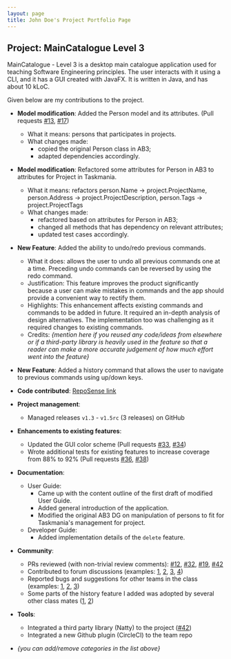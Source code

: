 ```yaml
---
layout: page
title: John Doe's Project Portfolio Page
---
```


## Project: MainCatalogue Level 3

MainCatalogue - Level 3 is a desktop main catalogue application used for teaching Software Engineering principles. The user interacts with it using a CLI, and it has a GUI created with JavaFX. It is written in Java, and has about 10 kLoC.

Given below are my contributions to the project.

* **Model modification**: Added the Person model and its attributes. (Pull requests [\#13](https://github.com/AY2021S1-CS2103T-W10-3/tp/pull/13), [\#17](https://github.com/AY2021S1-CS2103T-W10-3/tp/pull/17))
  * What it means: persons that participates in projects.
  * What changes made: 
    * copied the original Person class in AB3;
    * adapted dependencies accordingly. 

* **Model modification**: Refactored some attributes for Person in AB3 to attributes for Project in Taskmania.
  * What it means: refactors person.Name -> project.ProjectName, person.Address -> project.ProjectDescription, person.Tags -> project.ProjectTags
  * What changes made: 
    * refactored based on attributes for Person in AB3;
    * changed all methods that has dependency on relevant attributes;
    * updated test cases accordingly.

* **New Feature**: Added the ability to undo/redo previous commands.
  * What it does: allows the user to undo all previous commands one at a time. Preceding undo commands can be reversed by using the redo command.
  * Justification: This feature improves the product significantly because a user can make mistakes in commands and the app should provide a convenient way to rectify them.
  * Highlights: This enhancement affects existing commands and commands to be added in future. It required an in-depth analysis of design alternatives. The implementation too was challenging as it required changes to existing commands.
  * Credits: *{mention here if you reused any code/ideas from elsewhere or if a third-party library is heavily used in the feature so that a reader can make a more accurate judgement of how much effort went into the feature}*

* **New Feature**: Added a history command that allows the user to navigate to previous commands using up/down keys.

* **Code contributed**: [RepoSense link]()

* **Project management**:
  * Managed releases `v1.3` - `v1.5rc` (3 releases) on GitHub

* **Enhancements to existing features**:
  * Updated the GUI color scheme (Pull requests [\#33](), [\#34]())
  * Wrote additional tests for existing features to increase coverage from 88% to 92% (Pull requests [\#36](), [\#38]())

* **Documentation**:
  * User Guide:
    * Came up with the content outline of the first draft of modified User Guide.
    * Added general introduction of the application.
    * Modified the original AB3 DG on manipulation of persons to fit for Taskmania's management for project.
  * Developer Guide:
    * Added implementation details of the `delete` feature.

* **Community**:
  * PRs reviewed (with non-trivial review comments): [\#12](), [\#32](), [\#19](), [\#42]()
  * Contributed to forum discussions (examples: [1](), [2](), [3](), [4]())
  * Reported bugs and suggestions for other teams in the class (examples: [1](), [2](), [3]())
  * Some parts of the history feature I added was adopted by several other class mates ([1](), [2]())

* **Tools**:
  * Integrated a third party library (Natty) to the project ([\#42]())
  * Integrated a new Github plugin (CircleCI) to the team repo

* _{you can add/remove categories in the list above}_
